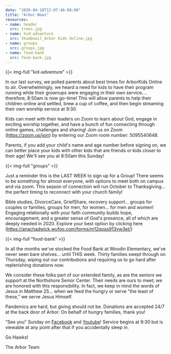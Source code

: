 ```yaml
---
date: "2020-04-18T12:07:46-08:00"
title: "Arbor News"
resources:
- name: header
  src: trees.jpg
- name: kid-adventure
  src: thumbnail_Arbor Kids Online.jpg
- name: groups
  src: groups.jpg
- name: food-bank
  src: food-bank.jpg
---
```



{{< img-full "kid-adventure" >}}

In our last survey, we polled parents about best times for ArborKids Online to air. Overwhelmingly, we heard a need for kids to have their program running while their grownups were engaging in their own service.... therefore, 8:50am is now go-time! This will allow parents to help their children online and settled, brew a cup of coffee, and then begin streaming their own worship service at 9:30.

Kids can meet with their leaders on Zoom to learn about God, engage in exciting worship together, and have a bunch of fun connecting through online games, challenges and sharing! Join us on Zoom (https://zoom.us/join)
by entering our Zoom room number: 5095540648.

Parents, if you add your child's name and age number before signing on, we can better place your kids with other kids that are friends or kids closer to their age! We'll see you at 8:50am this Sunday!
 
{{< img-full "groups" >}}

Just a reminder this is the LAST WEEK to sign up for a Group! There seems to be something for almost everyone, with options to meet both on campus and via zoom. This season of connection will run October to Thanksgiving... the perfect timing to reconnect with your church family!

Bible studies, DivorceCare, GriefShare, recovery support... groups for couples or families, groups for men, for women... for men and women! Engaging relationally with your faith community builds hope, encouragement, and a greater sense of God's presence, all of which are deeply needed in 2020. Explore your best option by clicking here (https://anachadwick.wufoo.com/forms/m12qoas913vw3et/)  
 
{{< img-full "food-bank" >}}

In all the months we've stocked the Food Bank at Woodin Elementary, we've never seen bare shelves... until THIS week. Thirty families swept through on Thursday, wiping out our contributions and requiring us to go hard after replenishing donations now.

We consider these folks part of our extended family, as are the seniors we support at the Northshore Senior Center. Their needs are ours to meet; we are honored with this responsibility. In fact, we keep in mind the words of Jesus in  Matthew 25... when we feed the hungry or serve "the least of these," we serve Jesus Himself.

Pandemics are hard, but giving should not be. Donations are accepted 24/7 at the back door of Arbor. On behalf of hungry families, thank you!

"See you" Sunday on [Facebook](https://www.facebook.com/arborchurchnw) and [Youtube](https://www.youtube.com/channel/UCRe_QiHhuGwlIY43ECFopNQ/featured)! Service begins at 9:30 but is viewable at any point after that if you accidentally sleep in.

Go Hawks! 

The Arbor Team



